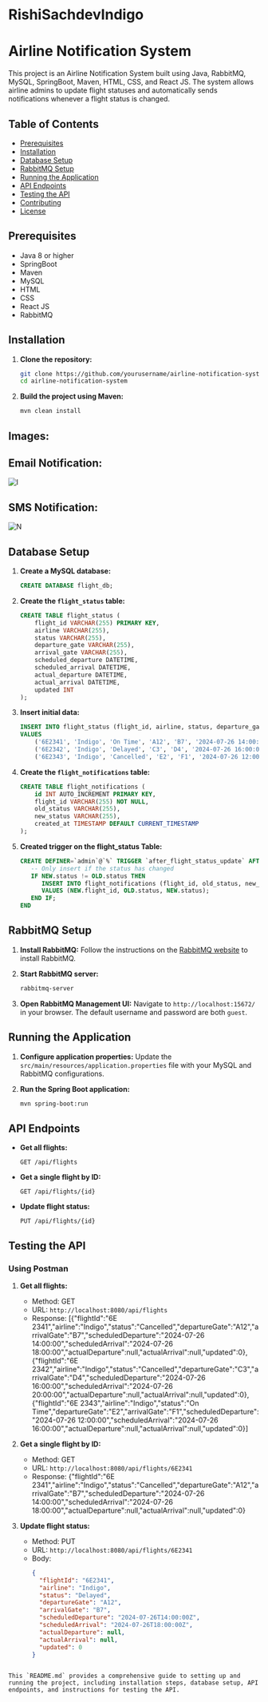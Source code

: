 # RishiSachdevIndigo

# Airline Notification System

This project is an Airline Notification System built using Java, RabbitMQ, MySQL, SpringBoot, Maven, HTML, CSS, and React JS. The system allows airline admins to update flight statuses and automatically sends notifications whenever a flight status is changed.

## Table of Contents
- [Prerequisites](#prerequisites)
- [Installation](#installation)
- [Database Setup](#database-setup)
- [RabbitMQ Setup](#rabbitmq-setup)
- [Running the Application](#running-the-application)
- [API Endpoints](#api-endpoints)
- [Testing the API](#testing-the-api)
- [Contributing](#contributing)
- [License](#license)

## Prerequisites
- Java 8 or higher
- SpringBoot
- Maven
- MySQL
- HTML
- CSS
- React JS
- RabbitMQ

## Installation

1. **Clone the repository:**
   ```sh
   git clone https://github.com/yourusername/airline-notification-system.git
   cd airline-notification-system
   ```

2. **Build the project using Maven:**
   ```sh
   mvn clean install
   ```
## Images:
## Email Notification: 
![I](https://github.com/user-attachments/assets/5aab59bb-ad11-4224-bba9-f31a433d48fb)


## SMS Notification:
![N](https://github.com/user-attachments/assets/724f2552-896a-4c20-862e-7f27917cb6b6)


## Database Setup

1. **Create a MySQL database:**
   ```sql
   CREATE DATABASE flight_db;
   ```

2. **Create the `flight_status` table:**
   ```sql
   CREATE TABLE flight_status (
       flight_id VARCHAR(255) PRIMARY KEY,
       airline VARCHAR(255),
       status VARCHAR(255),
       departure_gate VARCHAR(255),
       arrival_gate VARCHAR(255),
       scheduled_departure DATETIME,
       scheduled_arrival DATETIME,
       actual_departure DATETIME,
       actual_arrival DATETIME,
       updated INT
   );
   ```

3. **Insert initial data:**
   ```sql
   INSERT INTO flight_status (flight_id, airline, status, departure_gate, arrival_gate, scheduled_departure, scheduled_arrival, actual_departure, actual_arrival, updated)
   VALUES
       ('6E2341', 'Indigo', 'On Time', 'A12', 'B7', '2024-07-26 14:00:00', '2024-07-26 18:00:00', NULL, NULL, 0),
       ('6E2342', 'Indigo', 'Delayed', 'C3', 'D4', '2024-07-26 16:00:00', '2024-07-26 20:00:00', NULL, NULL, 1),
       ('6E2343', 'Indigo', 'Cancelled', 'E2', 'F1', '2024-07-26 12:00:00', '2024-07-26 16:00:00', NULL, NULL, 1);
   ```

4.  **Create the `flight_notifications` table:**
    ```sql
    CREATE TABLE flight_notifications (
        id INT AUTO_INCREMENT PRIMARY KEY,
        flight_id VARCHAR(255) NOT NULL,
        old_status VARCHAR(255),
        new_status VARCHAR(255),
        created_at TIMESTAMP DEFAULT CURRENT_TIMESTAMP
    );
    ```


5. **Created trigger on the flight_status Table:**

   ```sql
   CREATE DEFINER=`admin`@`%` TRIGGER `after_flight_status_update` AFTER UPDATE ON `flight_status` FOR EACH ROW BEGIN
      -- Only insert if the status has changed
      IF NEW.status != OLD.status THEN
         INSERT INTO flight_notifications (flight_id, old_status, new_status)
         VALUES (NEW.flight_id, OLD.status, NEW.status);
      END IF;
   END
   ```

## RabbitMQ Setup

1. **Install RabbitMQ:** Follow the instructions on the [RabbitMQ website](https://www.rabbitmq.com/download.html) to install RabbitMQ.

2. **Start RabbitMQ server:**
   ```sh
   rabbitmq-server
   ```

3. **Open RabbitMQ Management UI:**
   Navigate to `http://localhost:15672/` in your browser. The default username and password are both `guest`.

## Running the Application

1. **Configure application properties:**
   Update the `src/main/resources/application.properties` file with your MySQL and RabbitMQ configurations.

2. **Run the Spring Boot application:**
   ```sh
   mvn spring-boot:run
   ```

## API Endpoints

- **Get all flights:**
  ```
  GET /api/flights
  ```

- **Get a single flight by ID:**
  ```
  GET /api/flights/{id}
  ```

- **Update flight status:**
  ```
  PUT /api/flights/{id}
  ```

## Testing the API

### Using Postman

1. **Get all flights:**
   - Method: GET
   - URL: `http://localhost:8080/api/flights`
   - Response:
      [{"flightId":"6E 2341","airline":"Indigo","status":"Cancelled","departureGate":"A12","arrivalGate":"B7","scheduledDeparture":"2024-07-26 14:00:00","scheduledArrival":"2024-07-26 18:00:00","actualDeparture":null,"actualArrival":null,"updated":0},{"flightId":"6E 2342","airline":"Indigo","status":"Cancelled","departureGate":"C3","arrivalGate":"D4","scheduledDeparture":"2024-07-26 16:00:00","scheduledArrival":"2024-07-26 20:00:00","actualDeparture":null,"actualArrival":null,"updated":0},{"flightId":"6E 2343","airline":"Indigo","status":"On Time","departureGate":"E2","arrivalGate":"F1","scheduledDeparture":"2024-07-26 12:00:00","scheduledArrival":"2024-07-26 16:00:00","actualDeparture":null,"actualArrival":null,"updated":0}]


2. **Get a single flight by ID:**
   - Method: GET
   - URL: `http://localhost:8080/api/flights/6E2341`
   - Response: {"flightId":"6E 2341","airline":"Indigo","status":"Cancelled","departureGate":"A12","arrivalGate":"B7","scheduledDeparture":"2024-07-26 14:00:00","scheduledArrival":"2024-07-26 18:00:00","actualDeparture":null,"actualArrival":null,"updated":0}


3. **Update flight status:**
   - Method: PUT
   - URL: `http://localhost:8080/api/flights/6E2341`
   - Body:
     ```json
     {
       "flightId": "6E2341",
       "airline": "Indigo",
       "status": "Delayed",
       "departureGate": "A12",
       "arrivalGate": "B7",
       "scheduledDeparture": "2024-07-26T14:00:00Z",
       "scheduledArrival": "2024-07-26T18:00:00Z",
       "actualDeparture": null,
       "actualArrival": null,
       "updated": 0
     }
     ```



```

This `README.md` provides a comprehensive guide to setting up and running the project, including installation steps, database setup, API endpoints, and instructions for testing the API.





